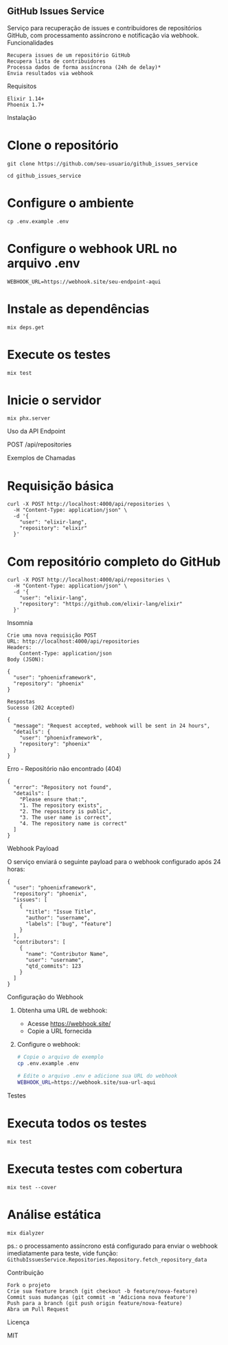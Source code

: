## GitHub Issues Service

Serviço para recuperação de issues e contribuidores de repositórios GitHub, com processamento assíncrono e notificação via webhook.
Funcionalidades

    Recupera issues de um repositório GitHub
    Recupera lista de contribuidores
    Processa dados de forma assíncrona (24h de delay)*
    Envia resultados via webhook

Requisitos

    Elixir 1.14+
    Phoenix 1.7+

Instalação

# Clone o repositório
    git clone https://github.com/seu-usuario/github_issues_service

    cd github_issues_service

# Configure o ambiente
    cp .env.example .env

# Configure o webhook URL no arquivo .env
    WEBHOOK_URL=https://webhook.site/seu-endpoint-aqui

# Instale as dependências
    mix deps.get

# Execute os testes
    mix test

# Inicie o servidor
    mix phx.server

Uso da API
Endpoint

POST /api/repositories

Exemplos de Chamadas

# Requisição básica
    curl -X POST http://localhost:4000/api/repositories \
      -H "Content-Type: application/json" \
      -d '{
        "user": "elixir-lang",
        "repository": "elixir"
      }'

# Com repositório completo do GitHub
    curl -X POST http://localhost:4000/api/repositories \
      -H "Content-Type: application/json" \
      -d '{
        "user": "elixir-lang",
        "repository": "https://github.com/elixir-lang/elixir"
      }'

Insomnia

    Crie uma nova requisição POST
    URL: http://localhost:4000/api/repositories
    Headers:
        Content-Type: application/json
    Body (JSON):

    {
      "user": "phoenixframework",
      "repository": "phoenix"
    }
    
    Respostas
    Sucesso (202 Accepted)
    
    {
      "message": "Request accepted, webhook will be sent in 24 hours",
      "details": {
        "user": "phoenixframework",
        "repository": "phoenix"
      }
    }

Erro - Repositório não encontrado (404)

    {
      "error": "Repository not found",
      "details": [
        "Please ensure that:",
        "1. The repository exists",
        "2. The repository is public",
        "3. The user name is correct",
        "4. The repository name is correct"
      ]
    }

Webhook Payload

O serviço enviará o seguinte payload para o webhook configurado após 24 horas:

    {
      "user": "phoenixframework",
      "repository": "phoenix",
      "issues": [
        {
          "title": "Issue Title",
          "author": "username",
          "labels": ["bug", "feature"]
        }
      ],
      "contributors": [
        {
          "name": "Contributor Name",
          "user": "username",
          "qtd_commits": 123
        }
      ]
    }

Configuração do Webhook

1. Obtenha uma URL de webhook:
   - Acesse https://webhook.site/
   - Copie a URL fornecida

2. Configure o webhook:
   ```bash
   # Copie o arquivo de exemplo
   cp .env.example .env
   
   # Edite o arquivo .env e adicione sua URL do webhook
   WEBHOOK_URL=https://webhook.site/sua-url-aqui

Testes

# Executa todos os testes
    mix test

# Executa testes com cobertura
    mix test --cover

# Análise estática
    mix dialyzer
ps.: o processamento assíncrono está configurado para enviar o webhook imediatamente para teste, vide função:
      ```GithubIssuesService.Repositories.Repository.fetch_repository_data```
      
Contribuição

    Fork o projeto
    Crie sua feature branch (git checkout -b feature/nova-feature)
    Commit suas mudanças (git commit -m 'Adiciona nova feature')
    Push para a branch (git push origin feature/nova-feature)
    Abra um Pull Request

Licença

MIT

